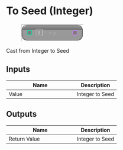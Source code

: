 # To Seed (Integer)

<div align="left" data-full-width="false"><figure><img src="../../../../.gitbook/assets/to_seed_-integer.png" alt=""><figcaption></figcaption></figure></div>

Cast from Integer to Seed

## Inputs

<table><thead><tr><th width="170">Name</th><th>Description</th></tr></thead><tbody><tr><td>Value</td><td>Integer to Seed</td></tr></tbody></table>

## Outputs

<table><thead><tr><th width="170">Name</th><th>Description</th></tr></thead><tbody><tr><td>Return Value</td><td>Integer to Seed</td></tr></tbody></table>
